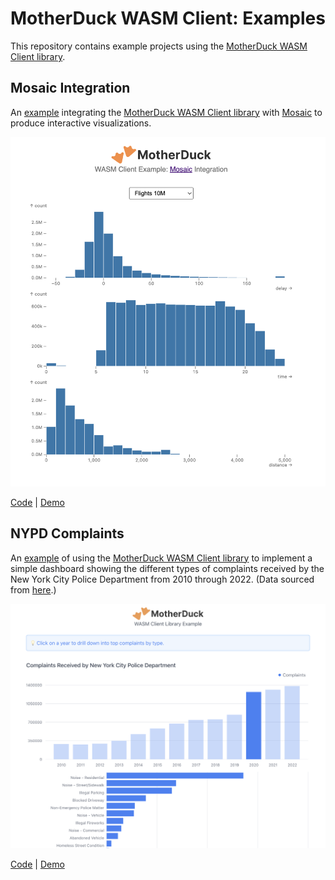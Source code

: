 # MotherDuck WASM Client: Examples

This repository contains example projects using the [MotherDuck WASM Client library](https://www.npmjs.com/package/@motherduck/wasm-client).

## Mosaic Integration

An [example](./examples/mosaic-integration/) integrating the [MotherDuck WASM Client library](https://www.npmjs.com/package/@motherduck/wasm-client) with [Mosaic](https://uwdata.github.io/mosaic/) to produce interactive visualizations.

[<img src="examples/mosaic-integration/docs/mosaic-flights.png" alt="Screenshot of Mosaic Flights 10M example" width="600px">](https://motherduckdb.github.io/wasm-client/mosaic-integration/)

[Code](./examples/mosaic-integration/) | [Demo](https://motherduckdb.github.io/wasm-client/mosaic-integration/)

## NYPD Complaints

An [example](./examples/nypd-complaints/) of using the [MotherDuck WASM Client library](https://www.npmjs.com/package/@motherduck/wasm-client) to implement a simple dashboard showing the different types of complaints received by the New York City Police Department from 2010 through 2022. (Data sourced from [here](https://data.cityofnewyork.us/Social-Services/311-Service-Requests-from-2010-to-Present/erm2-nwe9).)

[<img src="examples/nypd-complaints/docs/nypd_complaints.png" alt="Screenshot of NYPD Complaints example" width="600px">](https://motherduckdb.github.io/wasm-client/nypd-complaints/)

[Code](./examples/nypd-complaints/) | [Demo](https://motherduckdb.github.io/wasm-client/nypd-complaints/)
